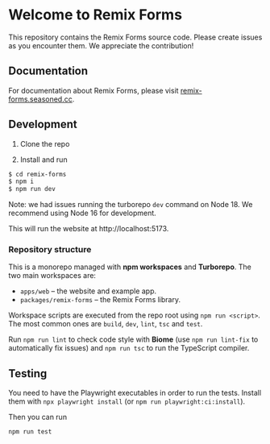 # Welcome to Remix Forms

This repository contains the Remix Forms source code. Please create issues as you encounter them. We appreciate the contribution!

## Documentation

For documentation about Remix Forms, please visit [remix-forms.seasoned.cc](https://remix-forms.seasoned.cc).

## Development

1. Clone the repo

2. Install and run

```sh
$ cd remix-forms
$ npm i
$ npm run dev
```

Note: we had issues running the turborepo `dev` command on Node 18. We recommend using Node 16 for development.

This will run the website at http://localhost:5173.

### Repository structure

This is a monorepo managed with **npm workspaces** and **Turborepo**. The two
main workspaces are:

- `apps/web` – the website and example app.
- `packages/remix-forms` – the Remix Forms library.

Workspace scripts are executed from the repo root using `npm run <script>`. The
most common ones are `build`, `dev`, `lint`, `tsc` and `test`.

Run `npm run lint` to check code style with **Biome** (use `npm run lint-fix`
to automatically fix issues) and `npm run tsc` to run the TypeScript compiler.

## Testing

You need to have the Playwright executables in order to run the tests. Install
them with `npx playwright install` (or `npm run playwright:ci:install`).

Then you can run

```sh
npm run test
```
